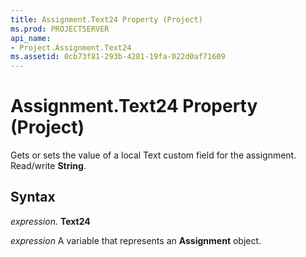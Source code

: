 ```yaml
---
title: Assignment.Text24 Property (Project)
ms.prod: PROJECTSERVER
api_name:
- Project.Assignment.Text24
ms.assetid: 0cb73f81-293b-4281-19fa-022d0af71609
---
```



# Assignment.Text24 Property (Project)

Gets or sets the value of a local Text custom field for the assignment. Read/write  **String**.


## Syntax

 _expression_. **Text24**

 _expression_ A variable that represents an **Assignment** object.


